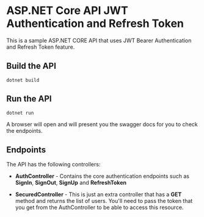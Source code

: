 
# ASP.NET Core API JWT Authentication and Refresh Token

This is a sample ASP.NET CORE API that uses JWT Bearer Authentication and Refresh Token feature.

## Build the API
`dotnet build`

## Run the API
`dotnet run`

A browser will open and will present you the swagger docs for you to check the endpoints.

## Endpoints
The API has the following controllers:
- **AuthController** - Contains the core authentication endpoints such as **SignIn**, **SignOut**, **SignUp** and **RefreshToken**
 
- **SecuredController** - This is just an extra controller that has a **GET** method and returns the list of users. You'll need to pass the token that you get from the AuthController to be able to access this resource.
